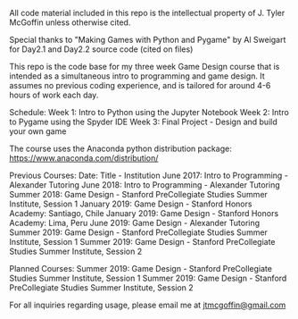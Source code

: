 All code material included in this repo is the intellectual property of J. Tyler McGoffin unless otherwise cited. 

Special thanks to "Making Games with Python and Pygame" by Al Sweigart for Day2.1 and Day2.2 source code (cited on files)

This repo is the code base for my three week Game Design course that is intended as a simultaneous intro to programming and game design. It assumes no previous coding experience, and is tailored for around 4-6 hours of work each day.

Schedule:
Week 1: Intro to Python using the Jupyter Notebook
Week 2: Intro to Pygame using the Spyder IDE
Week 3: Final Project - Design and build your own game

The course uses the Anaconda python distribution package: https://www.anaconda.com/distribution/

Previous Courses:
Date: Title - Institution
June 2017: Intro to Programming - Alexander Tutoring
June 2018: Intro to Programming - Alexander Tutoring
Summer 2018: Game Design - Stanford PreCollegiate Studies Summer Institute, Session 1
January 2019: Game Design - Stanford Honors Academy: Santiago, Chile 
January 2019: Game Design - Stanford Honors Academy: Lima, Peru
June 2019: Game Design - Alexander Tutoring
Summer 2019: Game Design - Stanford PreCollegiate Studies Summer Institute, Session 1
Summer 2019: Game Design - Stanford PreCollegiate Studies Summer Institute, Session 2

Planned Courses:
Summer 2019: Game Design - Stanford PreCollegiate Studies Summer Institute, Session 1
Summer 2019: Game Design - Stanford PreCollegiate Studies Summer Institute, Session 2

For all inquiries regarding usage, please email me at jtmcgoffin@gmail.com